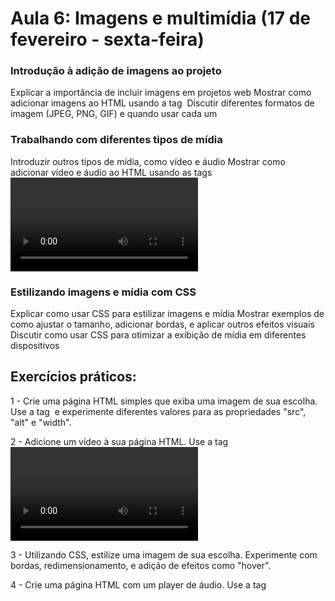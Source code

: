 # Aula 6: Imagens e multimídia (17 de fevereiro - sexta-feira)

### Introdução à adição de imagens ao projeto
Explicar a importância de incluir imagens em projetos web
Mostrar como adicionar imagens ao HTML usando a tag <img>
Discutir diferentes formatos de imagem (JPEG, PNG, GIF) e quando usar cada um

### Trabalhando com diferentes tipos de mídia
Introduzir outros tipos de mídia, como vídeo e áudio
Mostrar como adicionar vídeo e áudio ao HTML usando as tags <video> e <audio>
Discutir diferentes formatos de vídeo e áudio (MP4, OGG, MP3) e quando usar cada um

### Estilizando imagens e mídia com CSS
Explicar como usar CSS para estilizar imagens e mídia
Mostrar exemplos de como ajustar o tamanho, adicionar bordas, e aplicar outros efeitos visuais
Discutir como usar CSS para otimizar a exibição de mídia em diferentes dispositivos

## Exercícios práticos: 
1 - Crie uma página HTML simples que exiba uma imagem de sua escolha. Use a tag <img> e experimente diferentes valores para as propriedades "src", "alt" e "width".

2 - Adicione um vídeo à sua página HTML. Use a tag <video> e experimente diferentes valores para as propriedades "src" e "controls". Adicione legendas ao vídeo usando a tag <track>.

3 - Utilizando CSS, estilize uma imagem de sua escolha. Experimente com bordas, redimensionamento, e adição de efeitos como "hover".

4 - Crie uma página HTML com um player de áudio. Use a tag <audio> e experimente diferentes valores para as propriedades "src" e "controls". Adicione uma lista de reprodução com múltiplas faixas de áudio usando a tag <source>. Utilize CSS para estilizar o player de áudio.